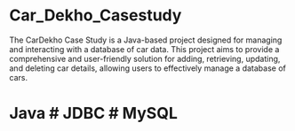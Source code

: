# Car_Dekho_Casestudy
The CarDekho Case Study is a Java-based project designed for managing and interacting with a database of car data. This project aims to provide a comprehensive and user-friendly solution for adding, retrieving, updating, and deleting car details, allowing users to effectively manage a database of cars.
# Java # JDBC # MySQL
